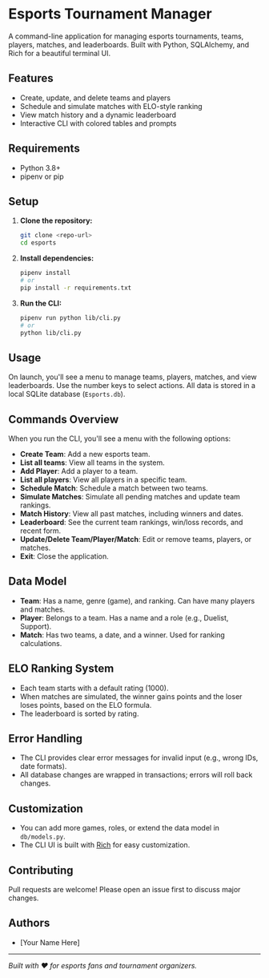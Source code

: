 # Esports Tournament Manager

A command-line application for managing esports tournaments, teams, players, matches, and leaderboards. Built with Python, SQLAlchemy, and Rich for a beautiful terminal UI.

## Features

- Create, update, and delete teams and players
- Schedule and simulate matches with ELO-style ranking
- View match history and a dynamic leaderboard
- Interactive CLI with colored tables and prompts

## Requirements

- Python 3.8+
- pipenv or pip

## Setup

1. **Clone the repository:**
   ```bash
   git clone <repo-url>
   cd esports
   ```
2. **Install dependencies:**
   ```bash
   pipenv install
   # or
   pip install -r requirements.txt
   ```
3. **Run the CLI:**
   ```bash
   pipenv run python lib/cli.py
   # or
   python lib/cli.py
   ```

## Usage

On launch, you'll see a menu to manage teams, players, matches, and view leaderboards. Use the number keys to select actions. All data is stored in a local SQLite database (`Esports.db`).

## Commands Overview

When you run the CLI, you'll see a menu with the following options:

- **Create Team**: Add a new esports team.
- **List all teams**: View all teams in the system.
- **Add Player**: Add a player to a team.
- **List all players**: View all players in a specific team.
- **Schedule Match**: Schedule a match between two teams.
- **Simulate Matches**: Simulate all pending matches and update team rankings.
- **Match History**: View all past matches, including winners and dates.
- **Leaderboard**: See the current team rankings, win/loss records, and recent form.
- **Update/Delete Team/Player/Match**: Edit or remove teams, players, or matches.
- **Exit**: Close the application.

## Data Model

- **Team**: Has a name, genre (game), and ranking. Can have many players and matches.
- **Player**: Belongs to a team. Has a name and a role (e.g., Duelist, Support).
- **Match**: Has two teams, a date, and a winner. Used for ranking calculations.

## ELO Ranking System

- Each team starts with a default rating (1000).
- When matches are simulated, the winner gains points and the loser loses points, based on the ELO formula.
- The leaderboard is sorted by rating.

## Error Handling

- The CLI provides clear error messages for invalid input (e.g., wrong IDs, date formats).
- All database changes are wrapped in transactions; errors will roll back changes.

## Customization

- You can add more games, roles, or extend the data model in `db/models.py`.
- The CLI UI is built with [Rich](https://github.com/Textualize/rich) for easy customization.

## Contributing

Pull requests are welcome! Please open an issue first to discuss major changes.

## Authors

- [Your Name Here]

---

_Built with ❤️ for esports fans and tournament organizers._
